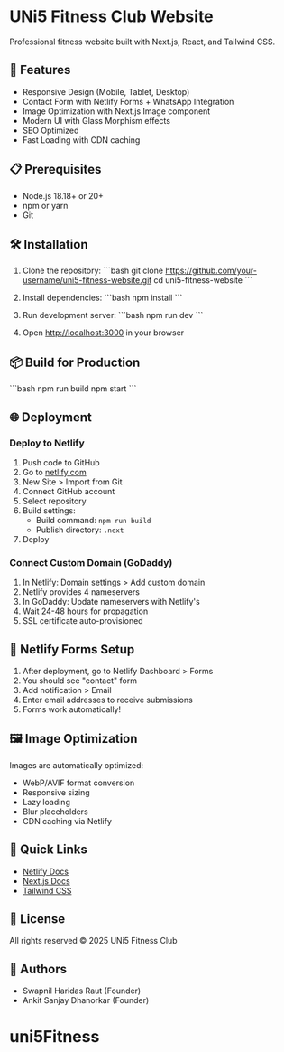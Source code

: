 # UNi5 Fitness Club Website

Professional fitness website built with Next.js, React, and Tailwind CSS.

## 🚀 Features

- Responsive Design (Mobile, Tablet, Desktop)
- Contact Form with Netlify Forms + WhatsApp Integration
- Image Optimization with Next.js Image component
- Modern UI with Glass Morphism effects
- SEO Optimized
- Fast Loading with CDN caching

## 📋 Prerequisites

- Node.js 18.18+ or 20+
- npm or yarn
- Git

## 🛠 Installation

1. Clone the repository:
\`\`\`bash
git clone https://github.com/your-username/uni5-fitness-website.git
cd uni5-fitness-website
\`\`\`

2. Install dependencies:
\`\`\`bash
npm install
\`\`\`

3. Run development server:
\`\`\`bash
npm run dev
\`\`\`

4. Open [http://localhost:3000](http://localhost:3000) in your browser

## 📦 Build for Production

\`\`\`bash
npm run build
npm start
\`\`\`

## 🌐 Deployment

### Deploy to Netlify

1. Push code to GitHub
2. Go to [netlify.com](https://netlify.com)
3. New Site > Import from Git
4. Connect GitHub account
5. Select repository
6. Build settings:
   - Build command: `npm run build`
   - Publish directory: `.next`
7. Deploy

### Connect Custom Domain (GoDaddy)

1. In Netlify: Domain settings > Add custom domain
2. Netlify provides 4 nameservers
3. In GoDaddy: Update nameservers with Netlify's
4. Wait 24-48 hours for propagation
5. SSL certificate auto-provisioned

## 📧 Netlify Forms Setup

1. After deployment, go to Netlify Dashboard > Forms
2. You should see "contact" form
3. Add notification > Email
4. Enter email addresses to receive submissions
5. Forms work automatically!

## 🖼 Image Optimization

Images are automatically optimized:
- WebP/AVIF format conversion
- Responsive sizing
- Lazy loading
- Blur placeholders
- CDN caching via Netlify

## 🔗 Quick Links

- [Netlify Docs](https://docs.netlify.com)
- [Next.js Docs](https://nextjs.org/docs)
- [Tailwind CSS](https://tailwindcss.com)

## 📝 License

All rights reserved © 2025 UNi5 Fitness Club

## 👥 Authors

- Swapnil Haridas Raut (Founder)
- Ankit Sanjay Dhanorkar (Founder)
# uni5Fitness
